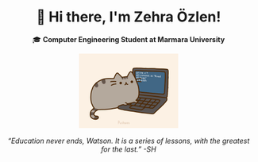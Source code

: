 <h1 align="center">👋 Hi there, I'm Zehra Özlen!</h1>

<p align="center">
  🎓 <b>Computer Engineering Student at Marmara University</b>  
</p>

<!-- Animated GIF -->
<p align="center">
  <img src="https://raw.githubusercontent.com/fate0/fate0/master/artwork/pusheencode.gif" width="200"/>
</p>


<p align="center"> <i>“Education never ends, Watson. It is a series of lessons, with the greatest for the last.” -SH </i> </p>
